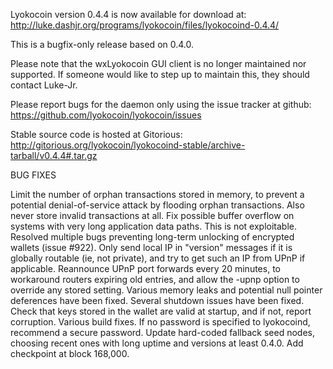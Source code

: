 Lyokocoin version 0.4.4 is now available for download at:
http://luke.dashjr.org/programs/lyokocoin/files/lyokocoind-0.4.4/

This is a bugfix-only release based on 0.4.0.

Please note that the wxLyokocoin GUI client is no longer maintained nor supported. If someone would like to step up to maintain this, they should contact Luke-Jr.

Please report bugs for the daemon only using the issue tracker at github:
https://github.com/lyokocoin/lyokocoin/issues

Stable source code is hosted at Gitorious:
http://gitorious.org/lyokocoin/lyokocoind-stable/archive-tarball/v0.4.4#.tar.gz

BUG FIXES

Limit the number of orphan transactions stored in memory, to prevent a potential denial-of-service attack by flooding orphan transactions. Also never store invalid transactions at all.
Fix possible buffer overflow on systems with very long application data paths. This is not exploitable.
Resolved multiple bugs preventing long-term unlocking of encrypted wallets (issue #922).
Only send local IP in "version" messages if it is globally routable (ie, not private), and try to get such an IP from UPnP if applicable.
Reannounce UPnP port forwards every 20 minutes, to workaround routers expiring old entries, and allow the -upnp option to override any stored setting.
Various memory leaks and potential null pointer deferences have been
fixed.
Several shutdown issues have been fixed.
Check that keys stored in the wallet are valid at startup, and if not,
report corruption.
Various build fixes.
If no password is specified to lyokocoind, recommend a secure password.
Update hard-coded fallback seed nodes, choosing recent ones with long uptime and versions at least 0.4.0.
Add checkpoint at block 168,000.

